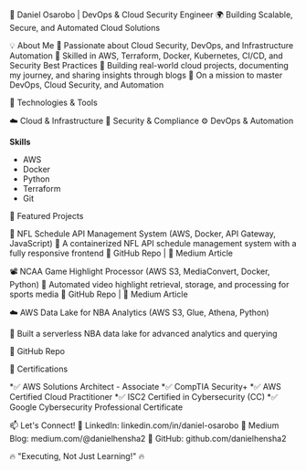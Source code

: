 
🚀 Daniel Osarobo | DevOps & Cloud Security Engineer
🌍 Building Scalable, Secure, and Automated Cloud Solutions


💡 About Me
🔹 Passionate about Cloud Security, DevOps, and Infrastructure Automation
🔹 Skilled in AWS, Terraform, Docker, Kubernetes, CI/CD, and Security Best Practices
🔹 Building real-world cloud projects, documenting my journey, and sharing insights through blogs
🔹 On a mission to master DevOps, Cloud Security, and Automation

🔨 Technologies & Tools

☁️ Cloud & Infrastructure
🔐 Security & Compliance
⚙️ DevOps & Automation

**Skills**
*   AWS 
*   Docker
*   Python
*   Terraform
*   Git


📌 Featured Projects


🚀 NFL Schedule API Management System (AWS, Docker, API Gateway, JavaScript)
📌 A containerized NFL API schedule management system with a fully responsive frontend
🔗 GitHub Repo | 🔗 Medium Article


📽️ NCAA Game Highlight Processor (AWS S3, MediaConvert, Docker, Python)
📌 Automated video highlight retrieval, storage, and processing for sports media
🔗 GitHub Repo | 🔗 Medium Article


☁️ AWS Data Lake for NBA Analytics (AWS S3, Glue, Athena, Python)

📌 Built a serverless NBA data lake for advanced analytics and querying

🔗 GitHub Repo

📜 Certifications

*✅ AWS Solutions Architect - Associate
*✅ CompTIA Security+
*✅ AWS Certified Cloud Practitioner
*✅ ISC2 Certified in Cybersecurity (CC)
*✅ Google Cybersecurity Professional Certificate


📫 Let's Connect!
📌 LinkedIn: linkedin.com/in/daniel-osarobo
📌 Medium Blog: medium.com/@danielhensha2
📌 GitHub: github.com/danielhensha2

🔥 "Executing, Not Just Learning!" 🔥

